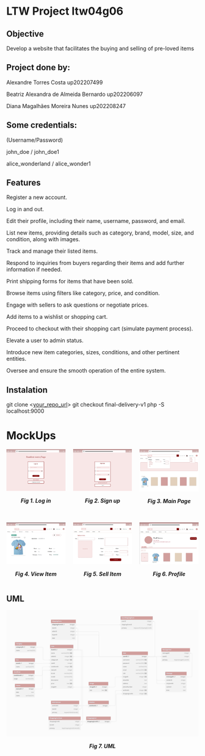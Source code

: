 # LTW Project ltw04g06
## Objective
Develop a website that facilitates the buying and selling of pre-loved items

## Project done by:
  <p>Alexandre Torres Costa up202207499</p>
  <p>Beatriz Alexandra de Almeida Bernardo up202206097</p>
  <p>Diana Magalhães Moreira Nunes up202208247</p>


## Some credentials:
   <p>(Username/Password)</p>
  <p> john_doe / john_doe1</p>
   <p>alice_wonderland / alice_wonder1</p>

## Features
  <p>Register a new account.</p>
  <p>Log in and out.</p>
    <p>Edit their profile, including their name, username, password, and email.</p>
   <p>List new items, providing details such as category, brand, model, size, and condition, along with images.</p>
   <p>Track and manage their listed items.</p>
   <p>Respond to inquiries from buyers regarding their items and add further information if needed.</p>
   <p>Print shipping forms for items that have been sold.</p>
   <p>    Browse items using filters like category, price, and condition.</p>
   <p>    Engage with sellers to ask questions or negotiate prices.</p>
   <p>    Add items to a wishlist or shopping cart.</p>
   <p>    Proceed to checkout with their shopping cart (simulate payment process).</p>
   <p>    Elevate a user to admin status.</p>
   <p>    Introduce new item categories, sizes, conditions, and other pertinent entities.</p>
   <p>    Oversee and ensure the smooth operation of the entire system.</p>


  ## Instalation 
   git clone <[your_repo_url](https://github.com/FEUP-LTW-2024/ltw-project-2024-ltw04g06)>
    git checkout final-delivery-v1
    php -S localhost:9000

   

   




# MockUps

<div style="display: flex; justify-content: center; gap: 20px;">
  <div style="text-align: center;">
    <img src="docs/MockUps/logIn.png" alt="" style="max-width: 100%;"/>
    <p><b><i>Fig 1. Log in</i></b></p>
  </div>
  <div style="text-align: center;">
    <img src="docs/MockUps/signUp.png" alt="" style="max-width: 100%;"/>
    <p><b><i>Fig 2. Sign up</i></b></p>
  </div>
  <div style="text-align: center;">
    <img src="docs/MockUps/mainPage.png" alt="" style="max-width: 100%;"/>
    <p><b><i>Fig 3. Main Page </i></b></p>
  </div>
</div>

<br />
<br />

<div style="display: flex; justify-content: center; gap: 20px;">
  <div style="text-align: center;">
    <img src="docs/MockUps/viewItem.png" alt="" style="max-width: 100%;"/>
    <p><b><i>Fig 4. View Item</i></b></p>
  </div>
  <div style="text-align: center;">
    <img src="docs/MockUps/sellItem.png" alt="" style="max-width: 100%;"/>
    <p><b><i>Fig 5. Sell Item</i></b></p>
  </div>
    <div style="text-align: center;">
    <img src="docs/MockUps/profile.png" alt="" style="max-width: 100%;"/>
    <p><b><i>Fig 6. Profile </i></b></p>
  </div>
</div>

## UML
<p align="center" justify="center">
  <img src="docs/uml.png"/>
</p>
<p align="center">  
  <b><i>Fig 7. UML </i></b>
</p>


